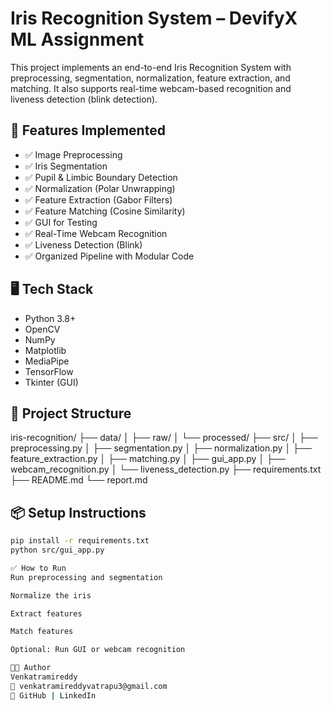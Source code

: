 # Iris Recognition System – DevifyX ML Assignment

This project implements an end-to-end Iris Recognition System with preprocessing, segmentation, normalization, feature extraction, and matching. It also supports real-time webcam-based recognition and liveness detection (blink detection).

## 🔧 Features Implemented

- ✅ Image Preprocessing  
- ✅ Iris Segmentation  
- ✅ Pupil & Limbic Boundary Detection  
- ✅ Normalization (Polar Unwrapping)  
- ✅ Feature Extraction (Gabor Filters)  
- ✅ Feature Matching (Cosine Similarity)  
- ✅ GUI for Testing  
- ✅ Real-Time Webcam Recognition  
- ✅ Liveness Detection (Blink)  
- ✅ Organized Pipeline with Modular Code  

## 🖥️ Tech Stack

- Python 3.8+  
- OpenCV  
- NumPy  
- Matplotlib  
- MediaPipe  
- TensorFlow  
- Tkinter (GUI)  

## 📁 Project Structure

iris-recognition/
├── data/
│ ├── raw/
│ └── processed/
├── src/
│ ├── preprocessing.py
│ ├── segmentation.py
│ ├── normalization.py
│ ├── feature_extraction.py
│ ├── matching.py
│ ├── gui_app.py
│ ├── webcam_recognition.py
│ └── liveness_detection.py
├── requirements.txt
├── README.md
└── report.md

## 📦 Setup Instructions

```bash
pip install -r requirements.txt
python src/gui_app.py

✅ How to Run
Run preprocessing and segmentation

Normalize the iris

Extract features

Match features

Optional: Run GUI or webcam recognition

👨‍💻 Author
Venkatramireddy
📧 venkatramireddyvatrapu3@gmail.com
🔗 GitHub | LinkedIn
